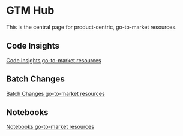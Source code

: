 # GTM Hub

This is the central page for product-centric, go-to-market resources.

## Code Insights

[Code Insights go-to-market resources](../../engineering/dev/code-graph/code-insights/go-to-market.md)

## Batch Changes

[Batch Changes go-to-market resources](../../engineering/dev/code-graph/batch-changes/go-to-market/index.md)

## Notebooks

[Notebooks go-to-market resources](notebooks_gtm.md)
